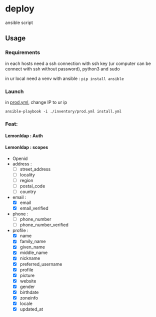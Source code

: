 # deploy

ansible script

## Usage

### Requirements

in each hosts need a ssh connection with ssh key (ur computer can be connect with ssh without password), python3 and sudo

in ur local need a venv with ansible : `pip install ansible`

### Launch

in [prod.yml](./inventory/prod.yml), change IP to ur ip

```
ansible-playbook -i ./inventory/prod.yml install.yml
```

### Feat:

#### Lemonldap : Auth

#### Lemonldap : scopes

+ Openid
+ address : 
    * [ ] street_address
    * [ ] locality
    * [ ] region
    * [ ] postal_code
    * [ ] country
+ email : 
    * [x] email 
    * [x] email_verified
+ phone : 
    * [ ] phone_number 
    * [ ] phone_number_verified
+ profile : 
    * [x] name 
    * [x] family_name 
    * [x] given_name 
    * [x] middle_name 
    * [x] nickname 
    * [x] preferred_username 
    * [x] profile 
    * [x] picture 
    * [x] website 
    * [x] gender 
    * [x] birthdate 
    * [x] zoneinfo 
    * [x] locale 
    * [x] updated_at